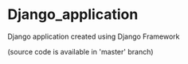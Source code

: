 # Django_application
Django application created using Django Framework

(source code is available in 'master' branch)
